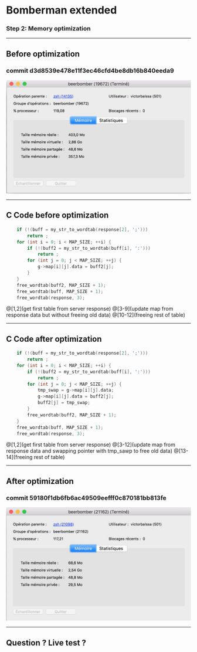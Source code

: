 # Bomberman extended

### Step 2: Memory optimization

---

## Before optimization

### commit d3d8539e478e11f3ec46cfd4be8db16b840eeda9

![after-opti](assets/image/before-opti.jpg)

---

## C Code before optimization


```c
	if (!(buff = my_str_to_wordtab(response[2], ';')))
		return ;
	for (int i = 0; i < MAP_SIZE; ++i) {
		if (!(buff2 = my_str_to_wordtab(buff[i], ':')))
			return ;
		for (int j = 0; j < MAP_SIZE; ++j) {
			g->map[i][j].data = buff2[j];
		}
	}
	free_wordtab(buff2, MAP_SIZE + 1);
	free_wordtab(buff, MAP_SIZE + 1);
	free_wordtab(response, 3);
```

@[1,2](get first table from server response)
@[3-9](update map from response data but without freeing old data)
@[10-12](freeing rest of table)

---

## C Code after optimization

```c
	if (!(buff = my_str_to_wordtab(response[2], ';')))
		return ;
	for (int i = 0; i < MAP_SIZE; ++i) {
		if (!(buff2 = my_str_to_wordtab(buff[i], ':')))
			return ;
		for (int j = 0; j < MAP_SIZE; ++j) {
			tmp_swap = g->map[i][j].data;
			g->map[i][j].data = buff2[j];
			buff2[j] = tmp_swap;
		}
		free_wordtab(buff2, MAP_SIZE + 1);
	}
	free_wordtab(buff, MAP_SIZE + 1);
	free_wordtab(response, 3);
```

@[1,2](get first table from server response)
@[3-12](update map from response data and swapping pointer with tmp_sawp to free old data)
@[13-14](freeing rest of table)

---

## After optimization

### commit 59180f1db6fb6ac49509eefff0c870181bb813fe

![after-opti](assets/image/after-opti.jpg)

---

## Question ? Live test ?
